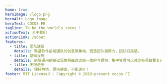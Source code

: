 ```yaml
---
home: true
heroImage: /logo.png
heroAlt: Logo image
heroText: COCOS FE
tagline: To be the world's cocos !
actionText: 关于我们
actionLink: /about
features:
  - title: 团队建设
    details: 雅基软件前端团队的创意聚集地，营造团队凝聚力，团队归属感。
  - title: 基础设施
    details: 前端通用的基础设施将由这边统一维护与提供，集中管理可以减少各项目重复开发的成本，技术资产可以得到更好的沉淀。
  - title: 无限进步
    details: 保持热情，保持健康，不断进步！
footer: MIT Licensed | Copyright © 2019-present cocos FE
--- 
```


<style>
.home-hero .figure .image {
  max-height: 200px!important;
  margin-bottom: 20px;
}
.home-hero #main-title {
  display: none;
}
</style>